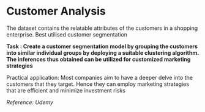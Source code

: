 # Customer Analysis 

The dataset contains the relatable attributes of the customers in a shopping enterprise. Best utilised customer segmentation

<b>Task :  Create a customer segmentation model by grouping the customers into similar individual groups by deploying a suitable clustering algorithm. The inferences thus obtained can be utilized for customized marketing strategies</b>

Practical application: Most companies aim to have a deeper delve into the customers that they target. Hence they can employ marketing strategies that are efficient and minimize investment risks

<i>Reference: Udemy</i>
